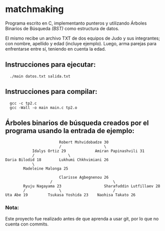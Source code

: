 # matchmaking 

Programa escrito en C, implementanto punteros y utilizando Árboles Binarios de Búsqueda *(BST)* como estructura de datos.

El mismo recibe un archivo TXT de dos equipos de Judo y sus integrantes; con nombre, apellido y edad (incluye ejemplo).
Luego, arma parejas para enfrentarse entre sí, teniendo en cuenta la edad.

## Instrucciones para ejecutar:
```
  ./main datos.txt salida.txt
```

## Instrucciones para compilar:
```
  gcc -c tp2.c
  gcc -Wall -o main main.c tp2.o 
```

## Árboles binarios de búsqueda creados por el programa usando la entrada de ejemplo:
```
                        Robert Mshvidobadze 30
                        /                   \
            Idalys Ortiz 29             Amiran Papinashvili 31
            /               \
Daria Bilodid 18        Lukhumi Chkhvimiani 26
            \
        Madeleine Malonga 25
```


```
                        Clarisse Agbegnenou 26
                    /                           \
        Ryuju Nagayama 23                   Sharafuddin Lutfillaev 28
        /               \                       /
Uta Abe 19         Tsukasa Yoshida 23    Naohisa Takato 26
```

### Nota: 
  Este proyecto fue realizado antes de que aprenda a usar git, por lo que no cuenta con commits.
